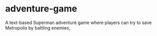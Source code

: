 # adventure-game
A text-based Superman adventure game where players can try to save Metropolis by battling enemies,
